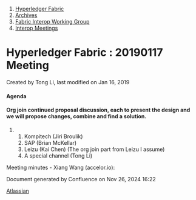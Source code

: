 1. [Hyperledger Fabric](index.html)
2. [Archives](Archives_22840389.html)
3. [Fabric Interop Working Group](Fabric-Interop-Working-Group_22839518.html)
4. [Interop Meetings](Interop-Meetings_22840492.html)

# Hyperledger Fabric : 20190117 Meeting

Created by Tong Li, last modified on Jan 16, 2019

#### Agenda

#### Org join continued proposal discussion, each to present the design and we will propose changes, combine and find a solution.

1. 1. Kompitech (Jiri Broulik)
   2. SAP (Brian McKellar)
   3. Leizu (Kai Chen) (The org join part from Leizu I assume)
   4. A special channel (Tong Li)

Meeting minutes - Xiang Wang (accelor.io):

Document generated by Confluence on Nov 26, 2024 16:22

[Atlassian](http://www.atlassian.com/)
